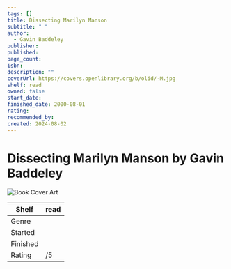 ```yaml
---
tags: []
title: Dissecting Marilyn Manson
subtitle: " "
author:
  - Gavin Baddeley
publisher: 
published: 
page_count: 
isbn: 
description: ""
coverUrl: https://covers.openlibrary.org/b/olid/-M.jpg
shelf: read
owned: false
start_date: 
finished_date: 2000-08-01
rating: 
recommended_by: 
created: 2024-08-02
---
```


# Dissecting Marilyn Manson by Gavin Baddeley

![Book Cover Art](https://covers.openlibrary.org/b/olid/-M.jpg)

| Shelf | read |
| --- | --- |
| Genre |  |
| Started |  |
| Finished |  |
| Rating | /5 |

